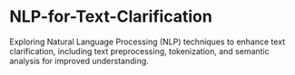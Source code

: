 # NLP-for-Text-Clarification
Exploring Natural Language Processing (NLP) techniques to enhance text clarification, including text preprocessing, tokenization, and semantic analysis for improved understanding.
